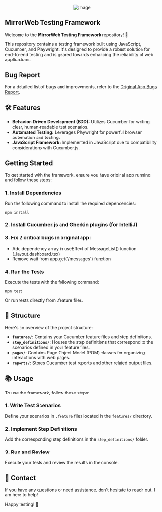 <p align="center">
  <img src="https://github.com/user-attachments/assets/f2c58edc-3507-4dc4-a8ed-9b1dee503379" alt="image" />
</p>

## **MirrorWeb Testing Framework**

Welcome to the **MirrorWeb Testing Framework** repository! 🎉

This repository contains a testing framework built using JavaScript, Cucumber, and Playwright. It's designed to provide a robust solution for end-to-end testing and is geared towards enhancing the reliability of web applications.

## Bug Report

For a detailed list of bugs and improvements, refer to the [Original App Bugs Report](./OriginalAppBugs.md).


## 🛠️ Features

- **Behavior-Driven Development (BDD):** Utilizes Cucumber for writing clear, human-readable test scenarios.
- **Automated Testing:** Leverages Playwright for powerful browser automation and testing.
- **JavaScript Framework:** Implemented in JavaScript due to compatibility considerations with Cucumber.js.

## Getting Started

To get started with the framework, ensure you have original app running and follow these steps:

### 1. Install Dependencies

Run the following command to install the required dependencies:

```bash
npm install
```

### 2. Install Cucumber.js and Gherkin plugins (for IntelliJ)

### 3. Fix 2 critical bugs in original app:
- Add dependency array in useEffect of MessageList() function (_layout.dashboard.tsx)
- Remove wait from app.get('/messages') function

### 4. Run the Tests

Execute the tests with the following command:

```bash
npm test
```

Or run tests directly from .feature files.

## 📂 Structure

Here's an overview of the project structure:

- **`features/`**: Contains your Cucumber feature files and step definitions.
- **`step_definitions/`**: Houses the step definitions that correspond to the scenarios defined in your feature files.
- **`pages/`**: Contains Page Object Model (POM) classes for organizing interactions with web pages.
- **`reports/`**: Stores Cucumber test reports and other related output files.

## 📚 Usage

To use the framework, follow these steps:

### 1. Write Test Scenarios

Define your scenarios in `.feature` files located in the `features/` directory.

### 2. Implement Step Definitions

Add the corresponding step definitions in the `step_definitions/` folder.

### 3. Run and Review

Execute your tests and review the results in the console.

## 🤝 Contact

If you have any questions or need assistance, don't hesitate to reach out. I am here to help!

Happy testing! 🚀


